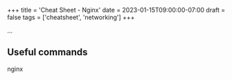 +++
title = 'Cheat Sheet - Nginx'
date = 2023-01-15T09:00:00-07:00
draft = false
tags = ['cheatsheet', 'networking']
+++

...

<!--more-->

## Useful commands

nginx
